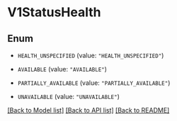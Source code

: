 # V1StatusHealth

## Enum


* `HEALTH_UNSPECIFIED` (value: `"HEALTH_UNSPECIFIED"`)

* `AVAILABLE` (value: `"AVAILABLE"`)

* `PARTIALLY_AVAILABLE` (value: `"PARTIALLY_AVAILABLE"`)

* `UNAVAILABLE` (value: `"UNAVAILABLE"`)


[[Back to Model list]](../README.md#documentation-for-models) [[Back to API list]](../README.md#documentation-for-api-endpoints) [[Back to README]](../README.md)


